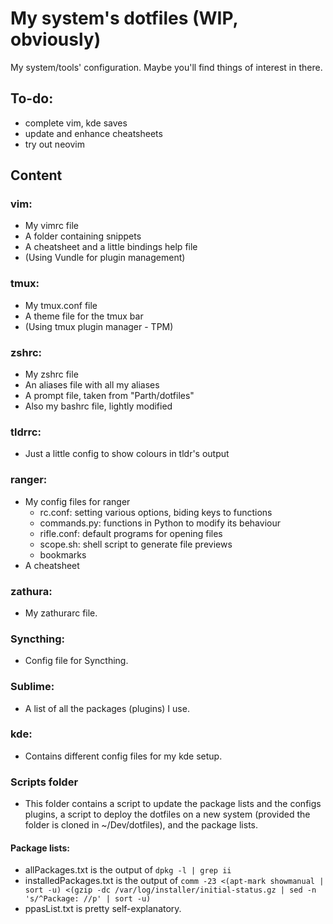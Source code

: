 # My system's dotfiles (WIP, obviously)
My system/tools' configuration. Maybe you'll find things of interest in there.

## To-do:
- complete vim, kde saves
- update and enhance cheatsheets
- try out neovim

## Content

### vim:
- My vimrc file
- A folder containing snippets
- A cheatsheet and a little bindings help file
- (Using Vundle for plugin management)

### tmux:
- My tmux.conf file
- A theme file for the tmux bar
- (Using tmux plugin manager - TPM)

### zshrc:
- My zshrc file
- An aliases file with all my aliases
- A prompt file, taken from "Parth/dotfiles"
- Also my bashrc file, lightly modified

### tldrrc:
- Just a little config to show colours in tldr's output

### ranger:
- My config files for ranger
	- rc.conf: setting various options, biding keys to functions
	- commands.py: functions in Python to modify its behaviour
	- rifle.conf: default programs for opening files
	- scope.sh: shell script to generate file previews
	- bookmarks
- A cheatsheet

### zathura:
- My zathurarc file.

### Syncthing:
- Config file for Syncthing.

### Sublime:
- A list of all the packages (plugins) I use.

### kde:
- Contains different config files for my kde setup.

### Scripts folder
- This folder contains a script to update the package lists and the configs plugins, a script to deploy the dotfiles on a new system (provided the folder is cloned in ~/Dev/dotfiles), and the package lists.

#### Package lists:
- allPackages.txt is the output of `dpkg -l | grep ii`
- installedPackages.txt is the output of `comm -23 <(apt-mark showmanual | sort -u) <(gzip -dc /var/log/installer/initial-status.gz | sed -n 's/^Package: //p' | sort -u)`
- ppasList.txt is pretty self-explanatory.
